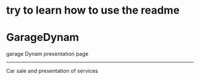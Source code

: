 # try to learn how to use the readme 
# GarageDynam
garage Dynam presentation page
***
Car sale and presentation of services
